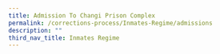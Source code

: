 ```yaml
---
title: Admission To Changi Prison Complex
permalink: /corrections-process/Inmates-Regime/admissions
description: ""
third_nav_title: Inmates Regime
---
```

